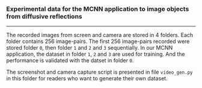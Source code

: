 ### Experimental data for the MCNN application to image objects from diffusive reflections

---

The recorded images from screen and camera are stored in 4 folders. Each folder contains 256 image-pairs.
The first 256 image-pairs recorded were stored folder `0`, then folder `1` and `2` and `3` sequentially.
In our MCNN application, the dataset in folder `1`, `2` and `3` are used for training. And the performance is validated with the datset in folder `0`.

The screenshot and camera capture script is presented in file `video_gen.py` in this folder for readers who want to generate their own dataset.

